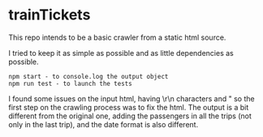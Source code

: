 # trainTickets

This repo intends to be a basic crawler from a static html source.

I tried to keep it as simple as possible and as little dependencies as possible.
```
npm start - to console.log the output object
npm run test - to launch the tests
```

I found some issues on the input html, having \r\n characters and \" so the first step on the crawling process was to fix the html.
The output is a bit different from the original one, adding the passengers in all the trips (not only in the last trip), and the date format is also different.
